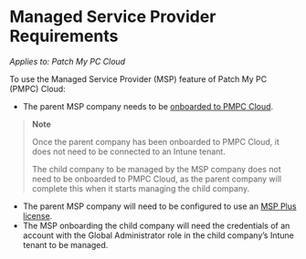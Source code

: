 # Managed Service Provider Requirements

_Applies to: Patch My PC Cloud_

To use the Managed Service Provider (MSP) feature of Patch My PC (PMPC) Cloud:

* The parent MSP company needs to be [onboarded to PMPC Cloud](../onboard-to-cloud.md).

> **Note**
>
> Once the parent company has been onboarded to PMPC Cloud, it does not need to be connected to an Intune tenant.
>
> The child company to be managed by the MSP company does not need to be onboarded to PMPC Cloud, as the parent company will complete this when it starts managing the child company.

* The parent MSP company will need to be configured to use an [MSP Plus license](license-the-managed-service-provider-feature.md).
* The MSP onboarding the child company will need the credentials of an account with the Global Administrator role in the child company’s Intune tenant to be managed.
